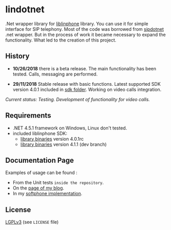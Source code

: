 lindotnet
=========

.Net wrapper library for [liblinphone](http://www.linphone.org/eng/documentation/dev/liblinphone-free-sip-voip-sdk.html) library. You can use it for simple interface for SIP telephony.
Most of the code was borrowed from [sipdotnet](https://github.com/bedefaced/sipdotnet) .net wrapper.
But in the process of work it became necessary to expand the functionality. What led to the creation of this project.

History
-------

* **10/26/2018** there is a beta release. The main functionality has been tested. Calls, messaging are performed.

* **29/11/2018** Stable release with basic functions. Latest supported SDK version 4.0.1 included in [sdk folder](https://github.com/FirsovMS/lindotnet/sdk/linphone.zip). 
Working on video calls integration.

*Current status: Testing. Development of functionality for video calls.*

Requirements
------------

* .NET 4.5.1 framework on Windows, Linux don't tested.
* included liblinphone SDK:
	* [library binaries](https://github.com/FirsovMS/lindotnet/sdk/linphone-sdk-4.0.1-win32.zip) version 4.0.1rc
	* [library binaries](https://github.com/FirsovMS/lindotnet/sdk/linphone-sdk-4.1.1-win32.zip) version 4.1.1 (dev branch)

Documentation Page
------------------
Examples of usage can be found :

 * From the Unit tests `inside the repository`.
 * On the [page of my blog](https://firsovms.github.io/jekyll/update/2018/10/24/lindotnet-sdk-doc.html).
 * In my [softphone implementation](https://github.com/FirsovMS/MarmotVoipClient).

License
-------
[LGPLv3](http://en.wikipedia.org/wiki/GNU_Lesser_General_Public_License) (see `LICENSE` file)